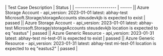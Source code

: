  | Test Case Description | Status |
 | --------------------- | ------ || Azure Storage Account - api_version: 2023-01-01 latest: abhay-test Microsoft.Storage/storageAccounts steusdevkjb is expected to exist | passed || Azure Storage Account - api_version: 2023-01-01 latest: abhay-test Microsoft.Storage/storageAccounts steusdevkjb location is expected to eq "eastus" | passed || Azure Generic Resource - api_version: 2023-01-31 latest: abhay-test mi-test-01 is expected to exist | passed || Azure Generic Resource - api_version: 2023-01-31 latest: abhay-test mi-test-01 location is expected to eq "eastus2" | passed |
